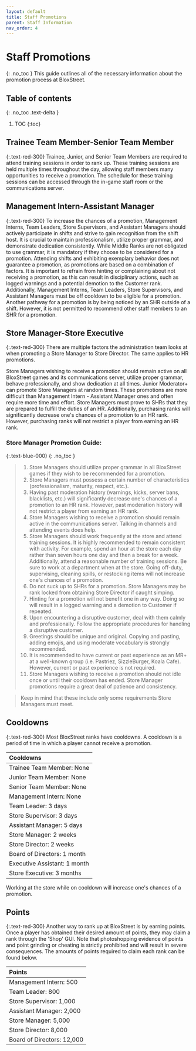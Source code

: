 ```yaml
---
layout: default
title: Staff Promotions
parent: Staff Information
nav_order: 4
---
```


# Staff Promotions
{: .no_toc }
This guide outlines all of the necessary information about the promotion process at BloxStreet.

## Table of contents
{: .no_toc .text-delta }

1. TOC
{:toc}

## Trainee Team Member-Senior Team Member
{:.text-red-300}
Trainee, Junior, and Senior Team Members are required to attend training sessions in order to rank up. These training sessions are held multiple times throughout the day, allowing staff members many opportunities to receive a promotion. The schedule for these training sessions can be accessed through the in-game staff room or the communications server. 

## Management Intern-Assistant Manager
{:.text-red-300}
To increase the chances of a promotion, Management Interns, Team Leaders, Store Supervisors, and Assistant Managers should actively participate in shifts and strive to gain recognition from the shift host. It is crucial to maintain professionalism, utilize proper grammar, and demonstrate dedication consistently. While Middle Ranks are not obligated to use grammar, it is mandatory if they choose to be considered for a promotion. Attending shifts and exhibiting exemplary behavior does not guarantee a promotion, as promotions are based on a combination of factors. It is important to refrain from hinting or complaining about not receiving a promotion, as this can result in disciplinary actions, such as logged warnings and a potential demotion to the Customer rank. Additionally, Management Interns, Team Leaders, Store Supervisors, and Assistant Managers must be off cooldown to be eligible for a promotion. Another pathway for a promotion is by being noticed by an SHR outside of a shift. However, it is not permitted to recommend other staff members to an SHR for a promotion.

## Store Manager-Store Executive
{:.text-red-300}
There are multiple factors the administration team looks at when promoting a Store Manager to Store Director. The same applies to HR promotions.

Store Managers wishing to receive a promotion should remain active on all BloxStreet games and its communications server, utilize proper grammar, behave professionally, and show dedication at all times. Junior Moderator+ can promote Store Managers at random times. These promotions are more difficult than Management Intern - Assistant Manager ones and often require more time and effort. Store Managers must prove to SHRs that they are prepared to fulfill the duties of an HR. Additionally, purchasing ranks will significantly decrease one's chances of a promotion to an HR rank. However, purchasing ranks will not restrict a player from earning an HR rank.

### **Store Manager Promotion Guide:**
{:.text-blue-000}
{: .no_toc }

> 1.   Store Managers should utilize proper grammar in all BloxStreet games if they wish to be recommended for a promotion.
> 2.   Store Managers must possess a certain number of characteristics (professionalism, maturity, respect, etc.).
> 3.   Having past moderation history (warnings, kicks, server bans, blacklists, etc.) will significantly decrease one's chances of a promotion to an HR rank. However, past moderation history will not restrict a player from earning an HR rank.
> 4.   Store Managers wishing to receive a promotion should remain active in the communications server. Talking in channels and attending events does help.
> 5.   Store Managers should work frequently at the store and attend training sessions. It is highly recommended to remain consistent with activity. For example, spend an hour at the store each day rather than seven hours one day and then a break for a week. Additionally, attend a reasonable number of training sessions. Be sure to work at a department when at the store. Going off-duty, supervising, cleaning spills, or restocking items will not increase one's chances of a promotion.
> 6.   Do not suck up to SHRs for a promotion. Store Managers may be rank locked from obtaining Store Director if caught simping. 
> 7.   Hinting for a promotion will not benefit one in any way. Doing so will result in a logged warning and a demotion to Customer if repeated.
> 8.   Upon encountering a disruptive customer, deal with them calmly and professionally. Follow the appropriate procedures for handling a disruptive customer. 
> 9.   Greetings should be unique and original. Copying and pasting, adding emojis, and using moderate vocabulary is strongly recommended.
> 10.  It is recommended to have current or past experience as an MR+ at a well-known group (i.e. Pastriez, SizzleBurger, Koala Cafe). However, current or past experience is not  required. 
> 11.  Store Managers wishing to receive a promotion should not idle once or until their cooldown has ended. Store Manager promotions require a great deal of patience and consistency.

> Keep in mind that these include only some requirements Store Managers must meet.

## Cooldowns 
{:.text-red-300}
Most BloxStreet ranks have cooldowns. A cooldown is a period of time in which a player cannot receive a promotion.

| Cooldowns | 
|:----------|
| Trainee Team Member: None |
| Junior Team Member: None |
| Senior Team Member: None |
| Management Intern: None |
| Team Leader: 3 days |
| Store Supervisor: 3 days |
| Assistant Manager: 5 days |
| Store Manager: 2 weeks |
| Store Director: 2 weeks |
| Board of Directors: 1 month |
| Executive Assistant: 1 month |
| Store Executive: 3 months |

Working at the store while on cooldown will increase one's chances of a promotion.

## Points 
{:.text-red-300}
Another way to rank up at BloxStreet is by earning points. Once a player has obtained their desired amount of points, they may claim a rank through the 'Shop' GUI. Note that photoshopping evidence of points and point grinding or cheating is strictly prohibited and will result in severe consequences. The amounts of points required to claim each rank can be found below.

| Points | 
|:----------|
| Management Intern: 500 |
| Team Leader: 800 |
| Store Supervisor: 1,000 |
| Assistant Manager: 2,000 |
| Store Manager: 5,000 |
| Store Director: 8,000 |
| Board of Directors: 12,000 |

